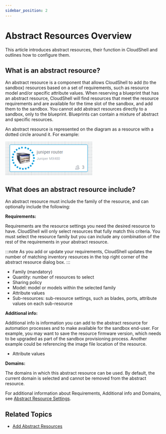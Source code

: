 ```yaml
---
sidebar_position: 2
---
```


# Abstract Resources Overview

This article introduces abstract resources, their function in CloudShell and outlines how to configure them.

## What is an abstract resource?

An abstract resource is a component that allows CloudShell to add (to the sandbox) resources based on a set of requirements, such as resource model and/or specific attribute values. When reserving a blueprint that has an abstract resource, CloudShell will find resources that meet the resource requirements and are available for the time slot of the sandbox, and add them to the sandbox. You cannot add abstract resources directly to a sandbox, only to the blueprint. Blueprints can contain a mixture of abstract and specific resources.

An abstract resource is represented on the diagram as a resource with a dotted circle around it. For example:

![](/Images/CloudShell-Portal/Lab-Management/Working-with-Resources/Abstract-Resource-1.png)

## What does an abstract resource include?

An abstract resource must include the family of the resource, and can optionally include the following:

**Requirements:**

Requirements are the resource settings you need the desired resource to have. CloudShell will only select resources that fully match this criteria. You must select the resource family but you can include any combination of the rest of the requirements in your abstract resource.

:::note
As you add or update your requirements, CloudShell updates the number of matching inventory resources in the top right corner of the abstract resource dialog box.
:::

- Family (mandatory)
- Quantity: number of resources to select
- Sharing policy
- Model: model or models within the selected family
- Attribute values
- Sub-resources: sub-resource settings, such as blades, ports, attribute values on each sub-resource

**Additional info:**

Additional info is information you can add to the abstract resource for automation processes and to make available for the sandbox end-user. For example, you may want to save the resource firmware version, which needs to be upgraded as part of the sandbox provisioning process. Another example could be referencing the image file location of the resource.

- Attribute values

**Domains:**

The domains in which this abstract resource can be used. By default, the current domain is selected and cannot be removed from the abstract resource.

For additional information about Requirements, Additional info and Domains, see [Abstract Resource Settings](../../portal/inventory/managing-abstract-templates/create-abstract-template/abstract-resource-settings.md).

## Related Topics

- [Add Abstract Resources](../../portal/blueprints/creating-blueprints/abstract-resources.md)